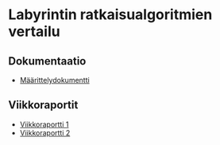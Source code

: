 # Labyrintin ratkaisualgoritmien vertailu

## Dokumentaatio
- [Määrittelydokumentti](https://github.com/JanneKarki/Algoritmien-vertailu-sovellus/blob/master/dokumentaatio/maarittelydokumentti.md)

## Viikkoraportit

- [Viikkoraportti 1](https://github.com/JanneKarki/Algoritmien-vertailu-sovellus/blob/master/dokumentaatio/Viikkoraportti_1.md)
- [Viikkoraportti 2](https://github.com/JanneKarki/Algoritmien-vertailu-sovellus/blob/master/dokumentaatio/Viikkoraportti_2.md)
